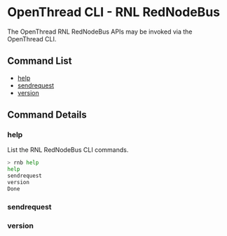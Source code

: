 # OpenThread CLI - RNL RedNodeBus

The OpenThread RNL RedNodeBus APIs may be invoked via the OpenThread CLI.

## Command List

- [help](#help)
- [sendrequest](#sendrequest)
- [version](#version)

## Command Details

### help

List the RNL RedNodeBus CLI commands.

```bash
> rnb help
help
sendrequest
version
Done
```

### sendrequest

### version
